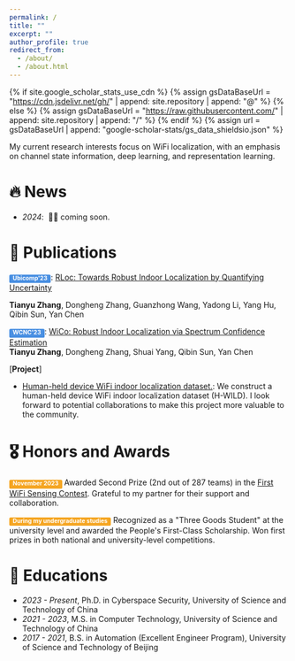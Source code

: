 ```yaml
---
permalink: /
title: ""
excerpt: ""
author_profile: true
redirect_from: 
  - /about/
  - /about.html
---
```


{% if site.google_scholar_stats_use_cdn %}
{% assign gsDataBaseUrl = "https://cdn.jsdelivr.net/gh/" | append: site.repository | append: "@" %}
{% else %}
{% assign gsDataBaseUrl = "https://raw.githubusercontent.com/" | append: site.repository | append: "/" %}
{% endif %}
{% assign url = gsDataBaseUrl | append: "google-scholar-stats/gs_data_shieldsio.json" %}

<style>
.label-paper {
    background-color: #4A90E2; /* Muted sky blue */
}

.label-conf {
    background-color: #4A90E2; /* Soft amber yellow */
}

.label-time {
    background-color: #F5A623; /* Light gray */
}
.label {
    display: inline-block;
    padding: 0.2em 0.6em 0.3em;
    font-size: 75%;
    font-weight: 700;
    line-height: 1;
    color: #fff;
    text-align: center;
    white-space: nowrap;
    vertical-align: baseline;
    border-radius: 0.25em;
}
/* .label {
    display: inline;
    padding: .2em .6em .3em;
    padding-top: 0.2em;
    padding-right: 0.6em;
    padding-bottom: 0.3em;
    padding-left: 0.6em;
    font-size: 80%;
    font-weight: bold;
    line-height: 1;
    color: #fff;
    text-align: center;
    white-space: nowrap;
    vertical-align: baseline;
    border-radius: .4em;
} */
</style>


<span class='anchor' id='about-me'></span>

My current research interests focus on WiFi localization, with an emphasis on channel state information, deep learning, and representation learning.

<!-- My research interest includes neural machine translation and computer vision. I have published more than 100 papers at the top international AI conferences with total <a href='https://scholar.google.com/citations?user=DhtAFkwAAAAJ'>google scholar citations <strong><span id='total_cit'>260000+</span></strong></a> (You can also use google scholar badge <a href='https://scholar.google.com/citations?user=DhtAFkwAAAAJ'><img src="https://img.shields.io/endpoint?url={{ url | url_encode }}&logo=Google%20Scholar&labelColor=f6f6f6&color=9cf&style=flat&label=citations"></a>). -->


# 🔥 News
- *2024*: &nbsp;🎉🎉 coming soon.

# 📝 Publications 

<span class = 'label label-conf'>Ubicomp'23</span>: [RLoc: Towards Robust Indoor Localization by Quantifying Uncertainty](https://dl.acm.org/doi/abs/10.1145/3631437) 

**Tianyu Zhang**, Dongheng Zhang, Guanzhong Wang, Yadong Li, Yang Hu, Qibin Sun, Yan Chen

<span class = 'label label-conf'>WCNC'23</span>: [WiCo: Robust Indoor Localization via Spectrum Confidence Estimation](https://ieeexplore.ieee.org/abstract/document/10118725/)  
**Tianyu Zhang**, Dongheng Zhang, Shuai Yang, Qibin Sun, Yan Chen


[**Project**]

- [Human-held device WiFi indoor localization dataset.](https://github.com/H-WILD/human_held_device_wifi_indoor_localization_dataset): We construct a human-held device WiFi indoor localization dataset (H-WILD). I look forward to potential collaborations to make this project more valuable to the community.


# 🎖 Honors and Awards
<span class = 'label label-time'>November 2023</span> Awarded Second Prize (2nd out of 287 teams) in the [First WiFi Sensing Contest](https://www.chaspark.com/#/live/941113361357037568?anchorV=946512265287860224&multi=zh). Grateful to my partner for their support and collaboration.

<span class = 'label label-time'>During my undergraduate studies</span> Recognized as a "Three Goods Student" at the university level and awarded the People's First-Class Scholarship. Won first prizes in both national and university-level competitions.

<!-- - *November 2023*: Awarded Second Prize (2nd out of 287 teams) in the [First WiFi Sensing Contest](https://www.chaspark.com/#/live/941113361357037568?anchorV=946512265287860224&multi=zh). Grateful to my partner for their support and collaboration. -->

<!-- - *During my undergraduate studies*: Recognized as a "Three Goods Student" at the university level and awarded the People's First-Class Scholarship. Won first prizes in both national and university-level competitions. -->


# 📖 Educations
- *2023 - Present*, Ph.D. in Cyberspace Security, University of Science and Technology of China
- *2021 - 2023*, M.S. in Computer Technology, University of Science and Technology of China
- *2017 - 2021*, B.S. in Automation (Excellent Engineer Program), University of Science and Technology of Beijing


<!-- # 💬 Invited Talks
- *2021.06*, Lorem ipsum dolor sit amet, consectetur adipiscing elit. Vivamus ornare aliquet ipsum, ac tempus justo dapibus sit amet. 
- *2021.03*, Lorem ipsum dolor sit amet, consectetur adipiscing elit. Vivamus ornare aliquet ipsum, ac tempus justo dapibus sit amet.  \| [\[video\]](https://github.com/)

# 💻 Internships
- *2019.05 - 2020.02*, [Lorem](https://github.com/), China. -->